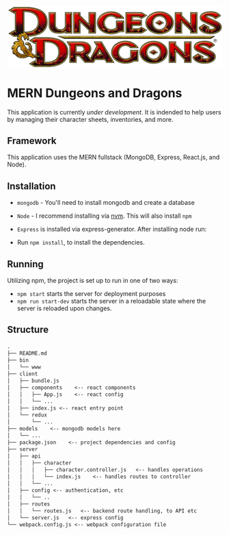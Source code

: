 ![alt text](./client/images/logo.jpg "Logo DnD")
# MERN Dungeons and Dragons
This application is currently *under development*. It is indended to help users by managing their character sheets, inventories, and more.
## Framework
This application uses the MERN fullstack (MongoDB, Express, React.js, and Node).
## Installation
* `mongodb` - You'll need to install mongodb and create a database
* `Node` - I recommend installing via [nvm](https://github.com/creationix/nvm). This will also install `npm`
* `Express` is installed via express-generator. After installing node run:

* Run `npm install`, to install the dependencies.

## Running
Utilizing npm, the project is set up to run in one of two ways:

* `npm start` starts the server for deployment purposes
* `npm run start-dev` starts the server in a reloadable state where the server is reloaded upon changes.

## Structure

```
.
├── README.md
├── bin
│   └── www
├── client
│   ├── bundle.js
│   ├── components    <-- react components
│   │   ├── App.js    <-- react config
│   │   └── ...
│   ├── index.js <-- react entry point
│   └── redux
│       └── ...
├── models    <-- mongodb models here
│   └── ...
├── package.json    <-- project dependencies and config
├── server
│   ├── api
│   │   ├── character
│   │   │   ├── character.controller.js   <-- handles operations
│   │   │   └── index.js    <-- handles routes to controller
│   │   └── ...
│   ├── config <-- authentication, etc
│   │   └── ..
│   ├── routes
│   │   └── routes.js   <-- backend route handling, to API etc
│   └── server.js   <-- express config
└── webpack.config.js <-- webpack configuration file
```
